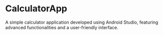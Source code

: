 # CalculatorApp
A simple calculator application developed using Android Studio, featuring advanced functionalities and a user-friendly interface.
